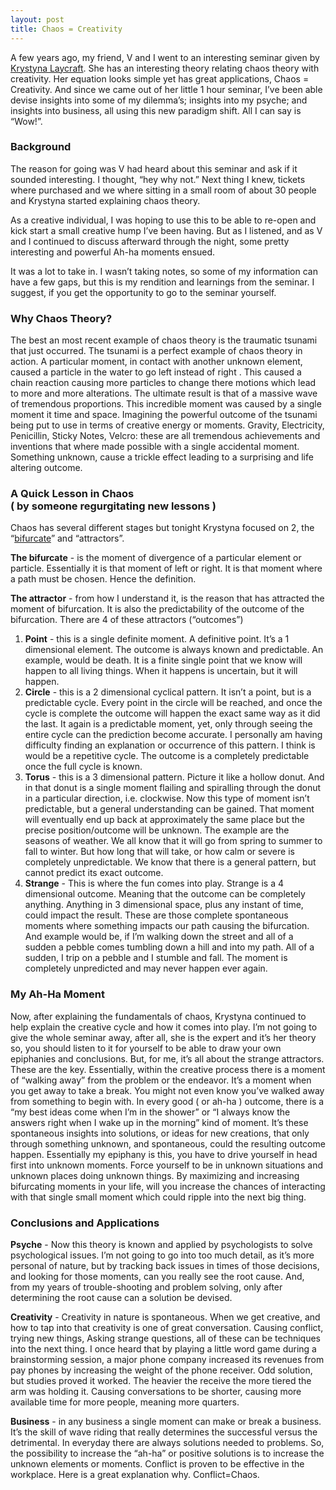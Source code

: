 ```yaml
---
layout: post
title: Chaos = Creativity
---
```

A few years ago, my friend, V and I went to an interesting seminar given by [Krystyna Laycraft](http://www.krystyna-laycraft.com/). She has an interesting theory relating chaos theory with creativity. Her equation looks simple yet has great applications, Chaos = Creativity. And since we came out of her little 1 hour seminar, I’ve been able devise insights into some of my dilemma’s; insights into my psyche; and insights into business, all using this new paradigm shift. All I can say is “Wow!”.

### Background
The reason for going was V had heard about this seminar and ask if it sounded interesting. I thought, “hey why not.” Next thing I knew, tickets where purchased and we where sitting in a small room of about 30 people and Krystyna started explaining chaos theory.

As a creative individual, I was hoping to use this to be able to re-open and kick start a small creative hump I’ve been having. But as I listened, and as V and I continued to discuss afterward through the night, some pretty interesting and powerful Ah-ha moments ensued.

It was a lot to take in. I wasn’t taking notes, so some of my information can have a few gaps, but this is my rendition and learnings from the seminar. I suggest, if you get the opportunity to go to the seminar yourself.

### Why Chaos Theory?

The best an most recent example of chaos theory is the traumatic tsunami that just occurred. The tsunami is a perfect example of chaos theory in action. A particular moment, in contact with another unknown element, caused a particle in the water to go left instead of right . This caused a chain reaction causing more particles to change there motions which lead to more and more alterations. The ultimate result is that of a massive wave of tremendous proportions. This incredible moment was caused by a single moment it time and space. Imagining the powerful outcome of the tsunami being put to use in terms of creative energy or moments. Gravity, Electricity, Penicillin, Sticky Notes, Velcro: these are all tremendous achievements and inventions that where made possible with a single accidental moment. Something unknown, cause a trickle effect leading to a surprising and life altering outcome.

### A Quick Lesson in Chaos<br />( by someone regurgitating new lessons )

Chaos has several different stages but tonight Krystyna focused on 2, the “[bifurcate](http://dictionary.reference.com/search?q=bifurcate)” and “attractors”.

**The bifurcate** - is the moment of divergence of a particular element or particle. Essentially it is that moment of left or right. It is that moment where a path must be chosen. Hence the definition.

**The attractor** - from how I understand it, is the reason that has attracted the moment of bifurcation. It is also the predictability of the outcome of the bifurcation. There are 4 of these attractors (“outcomes”)

1. **Point** - this is a single definite moment. A definitive point. It’s a 1 dimensional element. The outcome is always known and predictable. An example, would be death. It is a finite single point that we know will happen to all living things. When it happens is uncertain, but it will happen.
2. **Circle** - this is a 2 dimensional cyclical pattern. It isn’t a point, but is a predictable cycle. Every point in the circle will be reached, and once the cycle is complete the outcome will happen the exact same way as it did the last. It again is a predictable moment, yet, only through seeing the entire cycle can the prediction become accurate. I personally am having difficulty finding an explanation or occurrence of this pattern. I think is would be a repetitive cycle. The outcome is a completely predictable once the full cycle is known.
3. **Torus** - this is a 3 dimensional pattern. Picture it like a hollow donut. And in that donut is a single moment flailing and spiralling through the donut in a particular direction, i.e. clockwise. Now this type of moment isn’t predictable, but a general understanding can be gained. That moment will eventually end up back at approximately the same place but the precise position/outcome will be unknown. The example are the seasons of weather. We all know that it will go from spring to summer to fall to winter. But how long that will take, or how calm or severe is completely unpredictable. We know that there is a general pattern, but cannot predict its exact outcome.
4. **Strange** - This is where the fun comes into play. Strange is a 4 dimensional outcome. Meaning that the outcome can be completely anything. Anything in 3 dimensional space, plus any instant of time, could impact the result. These are those complete spontaneous moments where something impacts our path causing the bifurcation. And example would be, if I’m walking down the street and all of a sudden a pebble comes tumbling down a hill and into my path. All of a sudden, I trip on a pebble and I stumble and fall. The moment is completely unpredicted and may never happen ever again.

### My Ah-Ha Moment

Now, after explaining the fundamentals of chaos, Krystyna continued to help explain the creative cycle and how it comes into play. I’m not going to give the whole seminar away, after all, she is the expert and it’s her theory so, you should listen to it for yourself to be able to draw your own epiphanies and conclusions. But, for me, it’s all about the strange attractors. These are the key. Essentially, within the creative process there is a moment of “walking away” from the problem or the endeavor. It’s a moment when you get away to take a break. You might not even know you’ve walked away from something to begin with. In every good ( or ah-ha ) outcome, there is a “my best ideas come when I’m in the shower” or “I always know the answers right when I wake up in the morning” kind of moment. It’s these spontaneous insights into solutions, or ideas for new creations, that only through something unknown, and spontaneous, could the resulting outcome happen. Essentially my epiphany is this, you have to drive yourself in head first into unknown moments. Force yourself to be in unknown situations and unknown places doing unknown things. By maximizing and increasing bifurcating moments in your life, will you increase the chances of interacting with that single small moment which could ripple into the next big thing.

### Conclusions and Applications
**Psyche** - Now this theory is known and applied by psychologists to solve psychological issues. I’m not going to go into too much detail, as it’s more personal of nature, but by tracking back issues in times of those decisions, and looking for those moments, can you really see the root cause. And, from my years of trouble-shooting and problem solving, only after determining the root cause can a solution be devised.

**Creativity** - Creativity in nature is spontaneous. When we get creative, and how to tap into that creativity is one of great conversation. Causing conflict, trying new things, Asking strange questions, all of these can be techniques into the next thing. I once heard that by playing a little word game during a brainstorming session, a major phone company increased its revenues from pay phones by increasing the weight of the phone receiver. Odd solution, but studies proved it worked. The heavier the receive the more tiered the arm was holding it. Causing conversations to be shorter, causing more available time for more people, meaning more quarters.

**Business** - in any business a single moment can make or break a business. It’s the skill of wave riding that really determines the successful versus the detrimental. In everyday there are always solutions needed to problems. So, the possibility to increase the “ah-ha” or positive solutions is to increase the unknown elements or moments. Conflict is proven to be effective in the workplace. Here is a great explanation why. Conflict=Chaos.
